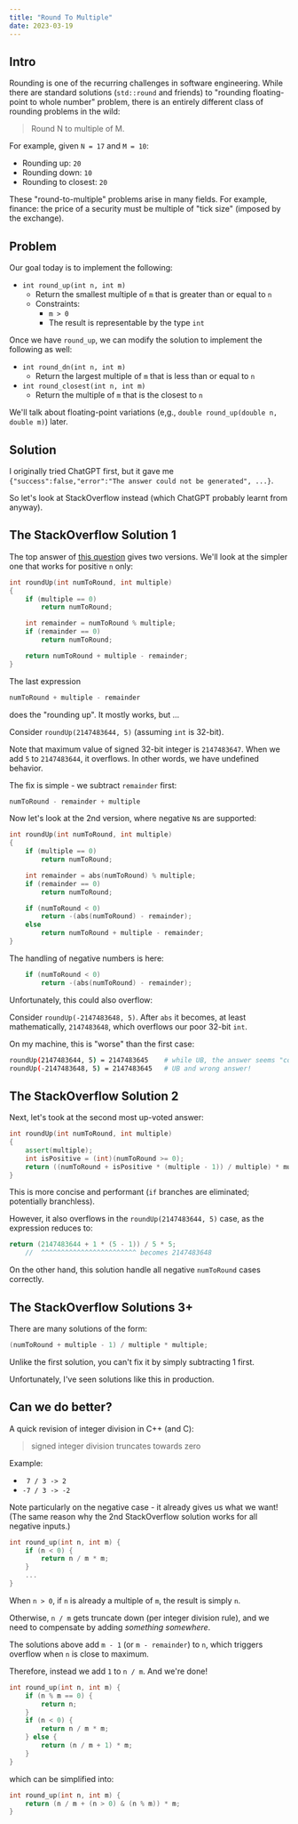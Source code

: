 ```yaml
---
title: "Round To Multiple"
date: 2023-03-19
---
```



## Intro

Rounding is one of the recurring challenges in software engineering.
While there are standard solutions (`std::round` and friends) to "rounding floating-point to whole number" problem,
there is an entirely different class of rounding problems in the wild:

> Round N to multiple of M.

For example, given `N = 17` and `M = 10`:

- Rounding up: `20`
- Rounding down: `10`
- Rounding to closest: `20`

These "round-to-multiple" problems arise in many fields.
For example, finance: the price of a security must be multiple of "tick size" (imposed by the exchange).


## Problem

Our goal today is to implement the following:

- `int round_up(int n, int m)`
  - Return the smallest multiple of `m` that is greater than or equal to `n`
  - Constraints:
    - `m > 0`
    - The result is representable by the type `int`

Once we have `round_up`, we can modify the solution to implement the following as well:
- `int round_dn(int n, int m)`
  - Return the largest multiple of `m` that is less than or equal to `n`
- `int round_closest(int n, int m)`
  - Return the multiple of `m` that is the closest to `n`

We'll talk about floating-point variations (e,g., `double round_up(double n, double m)`) later.


## Solution

I originally tried ChatGPT first, but it gave me `{"success":false,"error":"The answer could not be generated", ...}`.

So let's look at StackOverflow instead (which ChatGPT probably learnt from anyway).


## The StackOverflow Solution 1

The top answer of [this question](https://stackoverflow.com/questions/3407012/rounding-up-to-the-nearest-multiple-of-a-number)
gives two versions. We'll look at the simpler one that works for positive `n` only:

```cpp
int roundUp(int numToRound, int multiple)
{
    if (multiple == 0)
        return numToRound;

    int remainder = numToRound % multiple;
    if (remainder == 0)
        return numToRound;

    return numToRound + multiple - remainder;
}
```

The last expression

```cpp
numToRound + multiple - remainder
```

does the "rounding up". It mostly works, but ...

Consider `roundUp(2147483644, 5)` (assuming `int` is 32-bit).

Note that maximum value of signed 32-bit integer is `2147483647`.
When we add `5` to `2147483644`, it overflows. In other words, we have undefined behavior.

The fix is simple - we subtract `remainder` first:

```cpp
numToRound - remainder + multiple
```

Now let's look at the 2nd version, where negative `N`s are supported:

```cpp
int roundUp(int numToRound, int multiple)
{
    if (multiple == 0)
        return numToRound;

    int remainder = abs(numToRound) % multiple;
    if (remainder == 0)
        return numToRound;

    if (numToRound < 0)
        return -(abs(numToRound) - remainder);
    else
        return numToRound + multiple - remainder;
}
```

The handling of negative numbers is here:

```cpp
    if (numToRound < 0)
        return -(abs(numToRound) - remainder);
```

Unfortunately, this could also overflow:

Consider `roundUp(-2147483648, 5)`.
After `abs` it becomes, at least mathematically, `2147483648`, which overflows our poor 32-bit `int`.

On my machine, this is "worse" than the first case:

```sh
roundUp(2147483644, 5) = 2147483645    # while UB, the answer seems "correct"?
roundUp(-2147483648, 5) = 2147483645   # UB and wrong answer!
```


## The StackOverflow Solution 2

Next, let's took at the second most up-voted answer:

```cpp
int roundUp(int numToRound, int multiple) 
{
    assert(multiple);
    int isPositive = (int)(numToRound >= 0);
    return ((numToRound + isPositive * (multiple - 1)) / multiple) * multiple;
}
```

This is more concise and performant (`if` branches are eliminated; potentially branchless).

However, it also overflows in the `roundUp(2147483644, 5)` case, as the expression reduces to:

```cpp
return (2147483644 + 1 * (5 - 1)) / 5 * 5;
    //  ^^^^^^^^^^^^^^^^^^^^^^^^ becomes 2147483648
```

On the other hand, this solution handle all negative `numToRound` cases correctly.


## The StackOverflow Solutions 3+

There are many solutions of the form:

```cpp
(numToRound + multiple - 1) / multiple * multiple;
```

Unlike the first solution, you can't fix it by simply subtracting 1 first.

Unfortunately, I've seen solutions like this in production.


## Can we do better?

A quick revision of integer division in C++ (and C):

> signed integer division truncates towards zero

Example:
- ` 7 / 3 -> 2`
- `-7 / 3 -> -2`

Note particularly on the negative case - it already gives us what we want!
(The same reason why the 2nd StackOverflow solution works for all negative inputs.)

```cpp
int round_up(int n, int m) {
    if (n < 0) {
        return n / m * m;
    }
    ...
}
```

When `n > 0`, if `n` is already a multiple of `m`, the result is simply `n`.

Otherwise, `n / m` gets truncate down (per integer division rule),
and we need to compensate by adding *something* *somewhere*.

The solutions above add `m - 1` (or `m - remainder`) to `n`,
which triggers overflow when `n` is close to maximum.

Therefore, instead we add `1` to `n / m`. And we're done!

```cpp
int round_up(int n, int m) {
    if (n % m == 0) {
        return n;
    }
    if (n < 0) {
        return n / m * m;
    } else {
        return (n / m + 1) * m;
    }
}
```

which can be simplified into:

```cpp
int round_up(int n, int m) {
    return (n / m + (n > 0) & (n % m)) * m;
}
```
